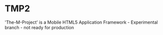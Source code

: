 TMP2
====

'The-M-Project' is a Mobile HTML5 Application Framework - Experimental branch - not ready for production